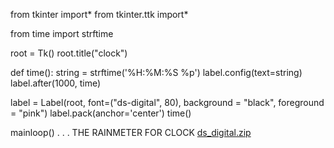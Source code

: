 from tkinter import*
from tkinter.ttk import*

from time import strftime

root = Tk()
root.title("clock")

def time():
    string = strftime('%H:%M:%S %p')
    label.config(text=string)
    label.after(1000, time)

label = Label(root, font=("ds-digital", 80), background = "black", foreground = "pink")
label.pack(anchor='center')
time()

mainloop()
.
.
.
THE RAINMETER FOR CLOCK
[ds_digital.zip](https://github.com/matejgec/matejgec/files/8643306/ds_digital.zip)
